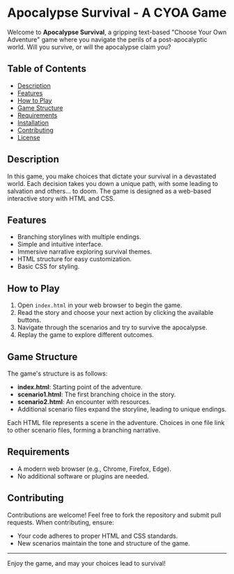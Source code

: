 # Apocalypse Survival - A CYOA Game

Welcome to **Apocalypse Survival**, a gripping text-based "Choose Your Own Adventure" game where you navigate the perils of a post-apocalyptic world. Will you survive, or will the apocalypse claim you?

## Table of Contents
- [Description](#description)
- [Features](#features)
- [How to Play](#how-to-play)
- [Game Structure](#game-structure)
- [Requirements](#requirements)
- [Installation](#installation)
- [Contributing](#contributing)
- [License](#license)

## Description
In this game, you make choices that dictate your survival in a devastated world. Each decision takes you down a unique path, with some leading to salvation and others... to doom. The game is designed as a web-based interactive story with HTML and CSS.

## Features
- Branching storylines with multiple endings.
- Simple and intuitive interface.
- Immersive narrative exploring survival themes.
- HTML structure for easy customization.
- Basic CSS for styling.

## How to Play
1. Open `index.html` in your web browser to begin the game.
2. Read the story and choose your next action by clicking the available buttons.
3. Navigate through the scenarios and try to survive the apocalypse.
4. Replay the game to explore different outcomes.

## Game Structure
The game's structure is as follows:
- **index.html**: Starting point of the adventure.
- **scenario1.html**: The first branching choice in the story.
- **scenario2.html**: An encounter with resources.
- Additional scenario files expand the storyline, leading to unique endings.

Each HTML file represents a scene in the adventure. Choices in one file link to other scenario files, forming a branching narrative.

## Requirements
- A modern web browser (e.g., Chrome, Firefox, Edge).
- No additional software or plugins are needed.

## Contributing
Contributions are welcome! Feel free to fork the repository and submit pull requests. When contributing, ensure:
- Your code adheres to proper HTML and CSS standards.
- New scenarios maintain the tone and structure of the game.

---

Enjoy the game, and may your choices lead to survival!
